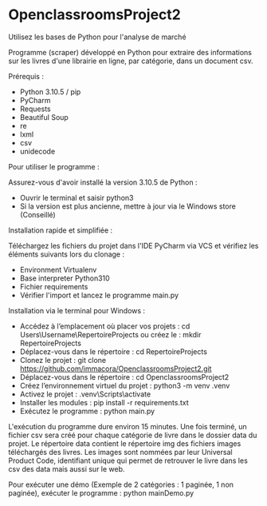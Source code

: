 # OpenclassroomsProject2
Utilisez les bases de Python pour l'analyse de marché

Programme (scraper) développé en Python pour extraire des informations sur les livres d'une librairie en ligne, par catégorie, dans un document csv.

Prérequis :
 - Python 3.10.5 / pip
 - PyCharm
 - Requests
 - Beautiful Soup
 - re
 - lxml
 - csv
 - unidecode


Pour utiliser le programme :

Assurez-vous d'avoir installé la version 3.10.5 de Python :
- Ouvrir le terminal et saisir python3
- Si la version est plus ancienne, mettre à jour via le Windows store (Conseillé)

Installation rapide et simplifiée :

Téléchargez les fichiers du projet dans l'IDE PyCharm via VCS et vérifiez les éléments suivants lors du clonage : 
  - Environment Virtualenv
  - Base interpreter Python310
  - Fichier requirements
  - Vérifier l'import et lancez le programme main.py 


Installation via le terminal pour Windows :

- Accédez à l’emplacement où placer vos projets : cd Users\Username\RepertoireProjects ou créez le : mkdir RepertoireProjects
- Déplacez-vous dans le répertoire : cd RepertoireProjects
- Clonez le projet : git clone https://github.com/immacora/OpenclassroomsProject2.git
- Déplacez-vous dans le répertoire : cd OpenclassroomsProject2
- Créez l’environnement virtuel du projet : python3 -m venv .venv
- Activez le projet : .venv\Scripts\activate
- Installer les modules : pip install -r requirements.txt
- Exécutez le programme : python main.py


L'exécution du programme dure environ 15 minutes.
Une fois terminé, un fichier csv sera créé pour chaque catégorie de livre dans le dossier data du projet.
Le répertoire data contient le répertoire img des fichiers images téléchargés des livres.
Les images sont nommées par leur Universal Product Code, identifiant unique qui permet de retrouver le livre dans les csv des data mais aussi sur le web.

Pour exécuter une démo (Exemple de 2 catégories : 1 paginée, 1 non paginée), exécuter le programme : python mainDemo.py
